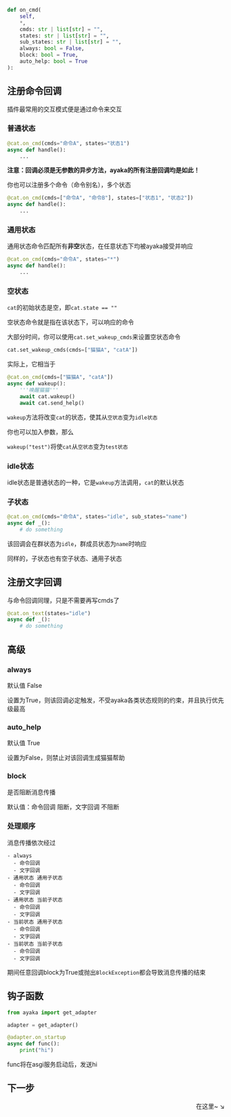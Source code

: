 ```py
def on_cmd(
    self,
    *,
    cmds: str | list[str] = "",
    states: str | list[str] = "",
    sub_states: str | list[str] = "",
    always: bool = False,
    block: bool = True,
    auto_help: bool = True
):
```

## 注册命令回调

插件最常用的交互模式便是通过命令来交互

### 普通状态

```py
@cat.on_cmd(cmds="命令A", states="状态1")
async def handle():
    ...
```

**注意：回调必须是无参数的异步方法，ayaka的所有注册回调均是如此！**

你也可以注册多个命令（命令别名），多个状态

```py
@cat.on_cmd(cmds=["命令A", "命令B"], states=["状态1", "状态2"])
async def handle():
    ...
```

### 通用状态

通用状态命令匹配所有**非空**状态，在任意状态下均被ayaka接受并响应

```py
@cat.on_cmd(cmds="命令A", states="*")
async def handle():
    ...
```

### 空状态

`cat`的初始状态是空，即`cat.state == ""`

空状态命令就是指在该状态下，可以响应的命令

大部分时间，你可以使用`cat.set_wakeup_cmds`来设置空状态命令

```py
cat.set_wakeup_cmds(cmds=["猫猫A", "catA"])
```

实际上，它相当于

```py
@cat.on_cmd(cmds=["猫猫A", "catA"])
async def wakeup():
    '''唤醒猫猫'''
    await cat.wakeup()
    await cat.send_help()
```

`wakeup`方法将改变`cat`的状态，使其从`空状态`变为`idle状态`

你也可以加入参数，那么

`wakeup("test")`将使`cat`从`空状态`变为`test状态`

### idle状态

idle状态是普通状态的一种，它是`wakeup`方法调用，`cat`的默认状态

### 子状态

```py
@cat.on_cmd(cmds="命令A", states="idle", sub_states="name")
async def _():
    # do something
```

该回调会在群状态为`idle`，群成员状态为`name`时响应

同样的，子状态也有空子状态、通用子状态

## 注册文字回调

与命令回调同理，只是不需要再写cmds了

```py
@cat.on_text(states="idle")
async def _():
    # do something
```

## 高级

### always

默认值 False

设置为True，则该回调必定触发，不受ayaka各类状态规则的约束，并且执行优先级最高

### auto_help

默认值 True

设置为False，则禁止对该回调生成猫猫帮助

### block

是否阻断消息传播

默认值：命令回调 阻断，文字回调 不阻断

### 处理顺序

消息传播依次经过

```
- always 
  - 命令回调
  - 文字回调
- 通用状态 通用子状态
  - 命令回调
  - 文字回调
- 通用状态 当前子状态
  - 命令回调
  - 文字回调
- 当前状态 通用子状态
  - 命令回调
  - 文字回调
- 当前状态 当前子状态
  - 命令回调
  - 文字回调
```

期间任意回调block为True或抛出`BlockException`都会导致消息传播的结束

## 钩子函数

```py
from ayaka import get_adapter

adapter = get_adapter()

@adapter.on_startup
async def func():
    print("hi")
```

func将在asgi服务启动后，发送hi

## 下一步

<div align="right">
    在这里~ ↘
</div>
